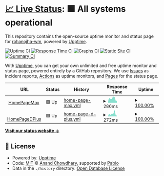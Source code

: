 # [📈 Live Status](https://demo.upptime.js.org): <!--live status--> **🟩 All systems operational**

This repository contains the open-source uptime monitor and status page for [rohanojha-wm](https://demo.upptime.js.org), powered by [Upptime](https://github.com/upptime/upptime).

[![Uptime CI](https://github.com/rohanojha-wm/upptimehbomax/workflows/Uptime%20CI/badge.svg)](https://github.com/rohanojha-wm/upptimehbomax/actions?query=workflow%3A%22Uptime+CI%22)
[![Response Time CI](https://github.com/rohanojha-wm/upptimehbomax/workflows/Response%20Time%20CI/badge.svg)](https://github.com/rohanojha-wm/upptimehbomax/actions?query=workflow%3A%22Response+Time+CI%22)
[![Graphs CI](https://github.com/rohanojha-wm/upptimehbomax/workflows/Graphs%20CI/badge.svg)](https://github.com/rohanojha-wm/upptimehbomax/actions?query=workflow%3A%22Graphs+CI%22)
[![Static Site CI](https://github.com/rohanojha-wm/upptimehbomax/workflows/Static%20Site%20CI/badge.svg)](https://github.com/rohanojha-wm/upptimehbomax/actions?query=workflow%3A%22Static+Site+CI%22)
[![Summary CI](https://github.com/rohanojha-wm/upptimehbomax/workflows/Summary%20CI/badge.svg)](https://github.com/rohanojha-wm/upptimehbomax/actions?query=workflow%3A%22Summary+CI%22)

With [Upptime](https://upptime.js.org), you can get your own unlimited and free uptime monitor and status page, powered entirely by a GitHub repository. We use [Issues](https://github.com/rohanojha-wm/upptimehbomax/issues) as incident reports, [Actions](https://github.com/rohanojha-wm/upptimehbomax/actions) as uptime monitors, and [Pages](https://demo.upptime.js.org) for the status page.

<!--start: status pages-->
<!-- This summary is generated by Upptime (https://github.com/upptime/upptime) -->
<!-- Do not edit this manually, your changes will be overwritten -->
<!-- prettier-ignore -->
| URL | Status | History | Response Time | Uptime |
| --- | ------ | ------- | ------------- | ------ |
| <img alt="" src="https://icons.duckduckgo.com/ip3/www.hbomax.com.ico" height="13"> [HomePageMax](https://www.hbomax.com) | 🟩 Up | [home-page-max.yml](https://github.com/rohanojha-wm/upptimehbomax/commits/HEAD/history/home-page-max.yml) | <details><summary><img alt="Response time graph" src="./graphs/home-page-max/response-time-week.png" height="20"> 286ms</summary><br><a href="https://demo.upptime.js.org/history/home-page-max"><img alt="Response time 334" src="https://img.shields.io/endpoint?url=https%3A%2F%2Fraw.githubusercontent.com%2Frohanojha-wm%2Fupptimehbomax%2FHEAD%2Fapi%2Fhome-page-max%2Fresponse-time.json"></a><br><a href="https://demo.upptime.js.org/history/home-page-max"><img alt="24-hour response time 307" src="https://img.shields.io/endpoint?url=https%3A%2F%2Fraw.githubusercontent.com%2Frohanojha-wm%2Fupptimehbomax%2FHEAD%2Fapi%2Fhome-page-max%2Fresponse-time-day.json"></a><br><a href="https://demo.upptime.js.org/history/home-page-max"><img alt="7-day response time 286" src="https://img.shields.io/endpoint?url=https%3A%2F%2Fraw.githubusercontent.com%2Frohanojha-wm%2Fupptimehbomax%2FHEAD%2Fapi%2Fhome-page-max%2Fresponse-time-week.json"></a><br><a href="https://demo.upptime.js.org/history/home-page-max"><img alt="30-day response time 334" src="https://img.shields.io/endpoint?url=https%3A%2F%2Fraw.githubusercontent.com%2Frohanojha-wm%2Fupptimehbomax%2FHEAD%2Fapi%2Fhome-page-max%2Fresponse-time-month.json"></a><br><a href="https://demo.upptime.js.org/history/home-page-max"><img alt="1-year response time 334" src="https://img.shields.io/endpoint?url=https%3A%2F%2Fraw.githubusercontent.com%2Frohanojha-wm%2Fupptimehbomax%2FHEAD%2Fapi%2Fhome-page-max%2Fresponse-time-year.json"></a></details> | <details><summary><a href="https://demo.upptime.js.org/history/home-page-max">100.00%</a></summary><a href="https://demo.upptime.js.org/history/home-page-max"><img alt="All-time uptime 100.00%" src="https://img.shields.io/endpoint?url=https%3A%2F%2Fraw.githubusercontent.com%2Frohanojha-wm%2Fupptimehbomax%2FHEAD%2Fapi%2Fhome-page-max%2Fuptime.json"></a><br><a href="https://demo.upptime.js.org/history/home-page-max"><img alt="24-hour uptime 100.00%" src="https://img.shields.io/endpoint?url=https%3A%2F%2Fraw.githubusercontent.com%2Frohanojha-wm%2Fupptimehbomax%2FHEAD%2Fapi%2Fhome-page-max%2Fuptime-day.json"></a><br><a href="https://demo.upptime.js.org/history/home-page-max"><img alt="7-day uptime 100.00%" src="https://img.shields.io/endpoint?url=https%3A%2F%2Fraw.githubusercontent.com%2Frohanojha-wm%2Fupptimehbomax%2FHEAD%2Fapi%2Fhome-page-max%2Fuptime-week.json"></a><br><a href="https://demo.upptime.js.org/history/home-page-max"><img alt="30-day uptime 100.00%" src="https://img.shields.io/endpoint?url=https%3A%2F%2Fraw.githubusercontent.com%2Frohanojha-wm%2Fupptimehbomax%2FHEAD%2Fapi%2Fhome-page-max%2Fuptime-month.json"></a><br><a href="https://demo.upptime.js.org/history/home-page-max"><img alt="1-year uptime 100.00%" src="https://img.shields.io/endpoint?url=https%3A%2F%2Fraw.githubusercontent.com%2Frohanojha-wm%2Fupptimehbomax%2FHEAD%2Fapi%2Fhome-page-max%2Fuptime-year.json"></a></details>
| <img alt="" src="https://icons.duckduckgo.com/ip3/www.discoveryplus.com.ico" height="13"> [HomePageDPlus](https://www.discoveryplus.com) | 🟩 Up | [home-page-d-plus.yml](https://github.com/rohanojha-wm/upptimehbomax/commits/HEAD/history/home-page-d-plus.yml) | <details><summary><img alt="Response time graph" src="./graphs/home-page-d-plus/response-time-week.png" height="20"> 272ms</summary><br><a href="https://demo.upptime.js.org/history/home-page-d-plus"><img alt="Response time 280" src="https://img.shields.io/endpoint?url=https%3A%2F%2Fraw.githubusercontent.com%2Frohanojha-wm%2Fupptimehbomax%2FHEAD%2Fapi%2Fhome-page-d-plus%2Fresponse-time.json"></a><br><a href="https://demo.upptime.js.org/history/home-page-d-plus"><img alt="24-hour response time 234" src="https://img.shields.io/endpoint?url=https%3A%2F%2Fraw.githubusercontent.com%2Frohanojha-wm%2Fupptimehbomax%2FHEAD%2Fapi%2Fhome-page-d-plus%2Fresponse-time-day.json"></a><br><a href="https://demo.upptime.js.org/history/home-page-d-plus"><img alt="7-day response time 272" src="https://img.shields.io/endpoint?url=https%3A%2F%2Fraw.githubusercontent.com%2Frohanojha-wm%2Fupptimehbomax%2FHEAD%2Fapi%2Fhome-page-d-plus%2Fresponse-time-week.json"></a><br><a href="https://demo.upptime.js.org/history/home-page-d-plus"><img alt="30-day response time 280" src="https://img.shields.io/endpoint?url=https%3A%2F%2Fraw.githubusercontent.com%2Frohanojha-wm%2Fupptimehbomax%2FHEAD%2Fapi%2Fhome-page-d-plus%2Fresponse-time-month.json"></a><br><a href="https://demo.upptime.js.org/history/home-page-d-plus"><img alt="1-year response time 280" src="https://img.shields.io/endpoint?url=https%3A%2F%2Fraw.githubusercontent.com%2Frohanojha-wm%2Fupptimehbomax%2FHEAD%2Fapi%2Fhome-page-d-plus%2Fresponse-time-year.json"></a></details> | <details><summary><a href="https://demo.upptime.js.org/history/home-page-d-plus">100.00%</a></summary><a href="https://demo.upptime.js.org/history/home-page-d-plus"><img alt="All-time uptime 100.00%" src="https://img.shields.io/endpoint?url=https%3A%2F%2Fraw.githubusercontent.com%2Frohanojha-wm%2Fupptimehbomax%2FHEAD%2Fapi%2Fhome-page-d-plus%2Fuptime.json"></a><br><a href="https://demo.upptime.js.org/history/home-page-d-plus"><img alt="24-hour uptime 100.00%" src="https://img.shields.io/endpoint?url=https%3A%2F%2Fraw.githubusercontent.com%2Frohanojha-wm%2Fupptimehbomax%2FHEAD%2Fapi%2Fhome-page-d-plus%2Fuptime-day.json"></a><br><a href="https://demo.upptime.js.org/history/home-page-d-plus"><img alt="7-day uptime 100.00%" src="https://img.shields.io/endpoint?url=https%3A%2F%2Fraw.githubusercontent.com%2Frohanojha-wm%2Fupptimehbomax%2FHEAD%2Fapi%2Fhome-page-d-plus%2Fuptime-week.json"></a><br><a href="https://demo.upptime.js.org/history/home-page-d-plus"><img alt="30-day uptime 100.00%" src="https://img.shields.io/endpoint?url=https%3A%2F%2Fraw.githubusercontent.com%2Frohanojha-wm%2Fupptimehbomax%2FHEAD%2Fapi%2Fhome-page-d-plus%2Fuptime-month.json"></a><br><a href="https://demo.upptime.js.org/history/home-page-d-plus"><img alt="1-year uptime 100.00%" src="https://img.shields.io/endpoint?url=https%3A%2F%2Fraw.githubusercontent.com%2Frohanojha-wm%2Fupptimehbomax%2FHEAD%2Fapi%2Fhome-page-d-plus%2Fuptime-year.json"></a></details>

<!--end: status pages-->

[**Visit our status website →**](https://demo.upptime.js.org)

## 📄 License

- Powered by: [Upptime](https://github.com/upptime/upptime)
- Code: [MIT](./LICENSE) © [Anand Chowdhary](https://anandchowdhary.com), supported by [Pabio](https://pabio.com)
- Data in the `./history` directory: [Open Database License](https://opendatacommons.org/licenses/odbl/1-0/)
